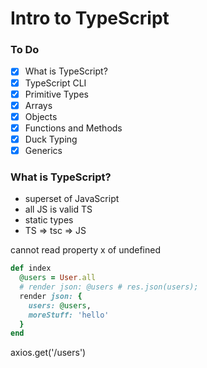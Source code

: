 # Intro to TypeScript

### To Do
* [x] What is TypeScript?
* [x] TypeScript CLI
* [x] Primitive Types
* [x] Arrays
* [x] Objects
* [x] Functions and Methods
* [x] Duck Typing
* [x] Generics

### What is TypeScript?
* superset of JavaScript
* all JS is valid TS
* static types
* TS => tsc => JS

cannot read property x of undefined




```rb
def index
  @users = User.all
  # render json: @users # res.json(users);
  render json: {
    users: @users,
    moreStuff: 'hello'
  }
end
```
axios.get('/users')








